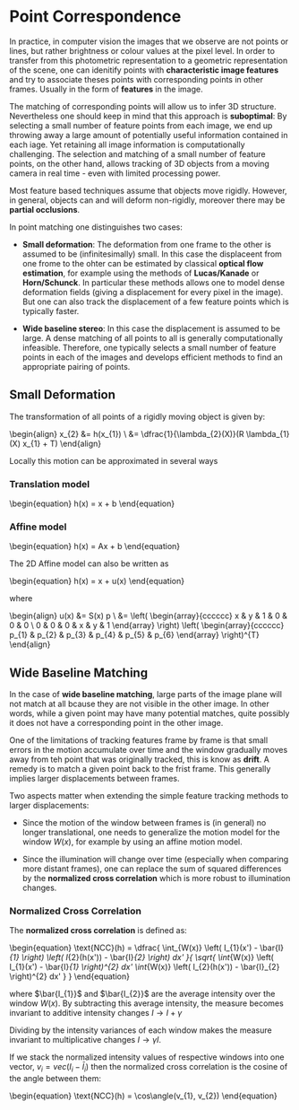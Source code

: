 # Point Correspondence

In practice, in computer vision the images that we observe are not points or
lines, but rather brightness or colour values at the pixel level. In order to
transfer from this photometric representation to a geometric representation of
the scene, one can idenitify points with **characteristic image features** and
try to associate theses points with corresponding points in other frames.
Usually in the form of **features** in the image.

The matching of corresponding points will allow us to infer 3D structure.
Nevertheless one should keep in mind that this approach is **suboptimal**: By
selecting a small number of feature points from each image, we end up throwing
away a large amount of potentially useful information contained in each iage.
Yet retaining all image information is computationally challenging. The
selection and matching of a small number of feature points, on the other hand,
allows tracking of 3D objects from a moving camera in real time - even with
limited processing power.

Most feature based techniques assume that objects move rigidly. However, in
general, objects can and will deform non-rigidly, moreover there may be
**partial occlusions**.

In point matching one distinguishes two cases:

- **Small deformation**: The deformation from one frame to the other is assumed
  to be (infinitesimally) small. In this case the displaceent from one frome to
  the ohter can be estimated by classical **optical flow estimation**, for
  example using the methods of **Lucas/Kanade** or **Horn/Schunck**. In
  particular these methods allows one to model dense deformation fields (giving
  a displacement for every pixel in the image). But one can also track the
  displacement of a few feature points which is typically faster.

- **Wide baseline stereo**: In this case the displacement is assumed to be
  large. A dense matching of all points to all is generally computationally
  infeasible. Therefore, one typically selects a small number of feature points
  in each of the images and develops efficient methods to find an appropriate
  pairing of points.


## Small Deformation

The transformation of all points of a rigidly moving object is given by:

\begin{align}
    x_{2} &= h(x_{1}) \\
        &= \dfrac{1}{\lambda_{2}(X)}(R \lambda_{1}(X) x_{1} + T)
\end{align}

Locally this motion can be approximated in several ways

### Translation model

\begin{equation}
    h(x) = x + b
\end{equation}

### Affine model

\begin{equation}
    h(x) = Ax + b
\end{equation}

  The 2D Affine model can also be written as

\begin{equation}
    h(x) = x + u(x)
\end{equation}

  where

\begin{align}
    u(x) &= S(x) p \\
        &=
        \left(
            \begin{array}{cccccc}
                x & y & 1 & 0 & 0 & 0 \\
                0 & 0 & 0 & x & y & 1
            \end{array}
        \right)
        \left(
            \begin{array}{cccccc}
                p_{1} & p_{2} & p_{3} & p_{4} & p_{5} & p_{6}
            \end{array}
        \right)^{T}
\end{align}


## Wide Baseline Matching

In the case of **wide baseline matching**, large parts of the image plane will
not match at all bcause they are not visible in the other image. In other
words, while a given point may have many potential matches, quite possibly it
does not have a corresponding point in the other image.

One of the limitations of tracking features frame by frame is that small errors
in the motion accumulate over time and the window gradually moves away from teh
point that was originally tracked, this is know as **drift**. A remedy is to
match a given point back to the frist frame. This generally implies larger
displacements between frames.

Two aspects matter when extending the simple feature tracking methods to larger
displacements:

- Since the motion of the window between frames is (in general) no longer
  translational, one needs to generalize the motion model for the window
  $W(x)$, for example by using an affine motion model.

- Since the illumination will change over time (especially when comparing more
  distant frames), one can replace the sum of squared differences by the
  **normalized cross correlation** which is more robust to illumination changes.


### Normalized Cross Correlation

The **normalized cross correlation** is defined as:

\begin{equation}
    \text{NCC}(h) =
        \dfrac{
            \int_{W(x)}
            \left( I_{1}(x') - \bar{I}_{1} \right)
            \left( I_{2}(h(x')) - \bar{I}_{2} \right)
            dx'
        }{
            \sqrt{
                \int_{W(x)}
                \left(
                    I_{1}(x') - \bar{I}_{1}
                \right)^{2}
                dx'
                \int_{W(x)}
                \left(
                    I_{2}(h(x')) - \bar{I}_{2}
                \right)^{2}
                dx'
            }
        }
\end{equation}

where $\bar{I_{1}}$ and $\bar{I_{2}}$ are the average intensity over the window
$W(x)$. By subtracting this average intensity, the measure becomes invariant to
additive intensity changes $I \rightarrow I + \gamma$

Dividing by the intensity variances of each window makes the measure invariant
to multiplicative changes $I \rightarrow \gamma I$.

If we stack the normalized intensity values of respective windows into one
vector, $v_{i} = vec(I_i - \bar{I}_{i})$ then the normalized cross correlation
is the cosine of the angle between them:

\begin{equation}
    \text{NCC}(h) = \cos\angle(v_{1}, v_{2})
\end{equation}
